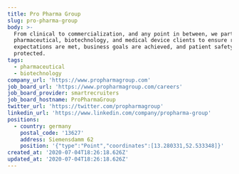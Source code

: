 ```yaml
---
title: Pro Pharma Group
slug: pro-pharma-group
body: >-
  From clinical to commercialization, and any point in between, we partner with
  pharmaceutical, biotechnology, and medical device clients to ensure regulatory
  expectations are met, business goals are achieved, and patient safety is
  protected.
tags:
  - pharmaceutical
  - biotechnology
company_url: 'https://www.propharmagroup.com'
job_board_url: 'https://www.propharmagroup.com/careers'
job_board_provider: smartrecruiters
job_board_hostname: ProPharmaGroup
twitter_url: 'https://twitter.com/propharmagroup'
linkedin_url: 'https://www.linkedin.com/company/propharma-group'
positions:
  - country: germany
    postal_code: '13627'
    address: Siemensdamm 62
    position: '{"type":"Point","coordinates":[13.280331,52.533348]}'
created_at: '2020-07-04T18:26:18.626Z'
updated_at: '2020-07-04T18:26:18.626Z'
---
```


